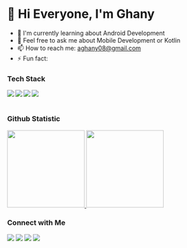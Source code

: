 # 👋 Hi Everyone, I'm Ghany

- 🌱 I'm currently learning about Android Development
- 💬 Feel free to ask me about Mobile Development or Kotlin
- 📫 How to reach me: aghany08@gmail.com
- ⚡ Fun fact:

### Tech Stack
  <img align="left" src="https://img.shields.io/badge/Android-3DDC84?logo=android&logoColor=white" />
  <img align="left" src="https://img.shields.io/badge/kotlin-%230095D5.svg?logo=kotlin&logoColor=white"/>
  <img align="left" src="https://img.shields.io/badge/IntelliJIDEA-000000.svg?logo=intellij-idea&logoColor=white"/>
  <img align="left" src="https://img.shields.io/badge/git-%23F05033.svg?logo=git&logoColor=white"/>
  <br>
  <br>

### Github Statistic
<p align="left">
<a href="https://github.com/abghany">
  <img height="180em" src="https://github-readme-stats-eight-theta.vercel.app/api?username=abghany&show_icons=true&theme=buefy&include_all_commits=true&count_private=true"/>
  <img height="180em" src="https://github-readme-stats-eight-theta.vercel.app/api/top-langs/?username=abghany&layout=compact&langs_count=8&theme=buefy"/>
</a>
</p>

### Connect with Me

<a href="https://www.linkedin.com/in/ghany-at-tirmidzi-3a0298203/"><img src="https://img.shields.io/badge/-Abdul%20Ghany%20At%20Tirmidzi-0077B5?style=flat&logo=Linkedin&logoColor=white"/></a>
<a href="mailto:aghany08@gmail.com"><img src="https://img.shields.io/badge/-aghany08@gmail.com-D14836?style=flat&logo=Gmail&logoColor=white"/></a>
<a href="https://www.instagram.com/abghany08/"><img src="https://img.shields.io/badge/-@abghany08-E4405F?style=flat&logo=Instagram&logoColor=white"/></a>
<a href="https://www.twitter.com/abghany08/"><img src="https://img.shields.io/badge/-@abghany08-1877F2?style=flat&logo=Twitter&logoColor=white"/></a>
